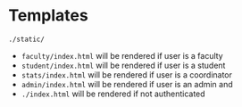 # Templates
`./static/`
 - `faculty/index.html` will be rendered if user is a faculty
 - `student/index.html` will be rendered if user is a student
 - `stats/index.html` will be rendered if user is a coordinator
 - `admin/index.html` will be rendered if user is an admin
and 
 - `./index.html` will be rendered if not authenticated